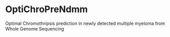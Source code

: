 # OptiChroPreNdmm
Optimal Chromothripsis prediction in newly detected multiple myeloma from Whole Genome Sequencing

